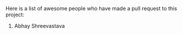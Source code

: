 Here is a list of awesome people who have made a pull request to this project:

1. Abhay Shreevastava
